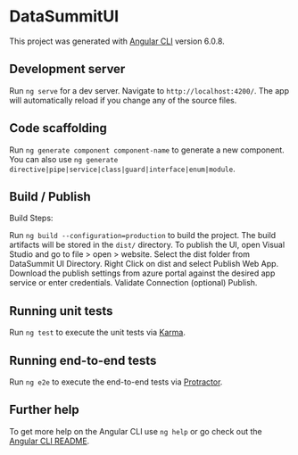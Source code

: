 # DataSummitUI

This project was generated with [Angular CLI](https://github.com/angular/angular-cli) version 6.0.8.

## Development server

Run `ng serve` for a dev server. Navigate to `http://localhost:4200/`. The app will automatically reload if you change any of the source files.

## Code scaffolding

Run `ng generate component component-name` to generate a new component. You can also use `ng generate directive|pipe|service|class|guard|interface|enum|module`.

## Build / Publish
Build Steps:

Run `ng build --configuration=production` to build the project. 
The build artifacts will be stored in the `dist/` directory.
To publish the UI, open Visual Studio and go to file > open > website.
Select the dist folder from DataSummit UI Directory.
Right Click on dist and select Publish Web App.
Download the publish settings from azure portal against the desired app service or enter credentials.
Validate Connection (optional)
Publish.

## Running unit tests

Run `ng test` to execute the unit tests via [Karma](https://karma-runner.github.io).

## Running end-to-end tests

Run `ng e2e` to execute the end-to-end tests via [Protractor](http://www.protractortest.org/).

## Further help

To get more help on the Angular CLI use `ng help` or go check out the [Angular CLI README](https://github.com/angular/angular-cli/blob/master/README.md).
